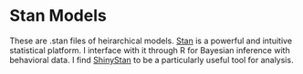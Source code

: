 # Stan Models
These are .stan files of heirarchical models. [Stan](http://mc-stan.org/) is a powerful and intuitive statistical platform. I interface with it through R for Bayesian inference with behavioral data. I find [ShinyStan](http://mc-stan.org/users/interfaces/shinystan) to be a particularly useful tool for analysis.  
